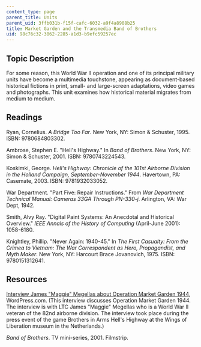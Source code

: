 ```yaml
---
content_type: page
parent_title: Units
parent_uid: 3ffb031b-f15f-cafc-6032-a9f4a8908b25
title: Market Garden and the Transmedia Band of Brothers
uid: 98c76c32-3862-2285-a1d3-b9efc59257ec
---
```


Topic Description
-----------------

For some reason, this World War II operation and one of its principal military units have become a multimedia touchstone, appearing as document-based historical fictions in print, small- and large-screen adaptations, video games and photographs. This unit examines how historical material migrates from medium to medium.

Readings
--------

Ryan, Cornelius. _A Bridge Too Far_. New York, NY: Simon & Schuster, 1995. ISBN: 9780684803302.

Ambrose, Stephen E. "Hell's Highway." In _Band of Brothers_. New York, NY: Simon & Schuster, 2001. ISBN: 9780743224543.

Koskimki, George. _Hell's Highway: Chronicle of the 101st Airborne Division in the Holland Campaign, September-November 1944_. Havertown, PA: Casemate, 2003. ISBN: 9781932033052.

War Department. "Part Five: Repair Instructions." From _War Department Technical Manual: Cameras 33GA Through PN-330-j_. Arlington, VA: War Dept, 1942.

Smith, Alvy Ray. "Digital Paint Systems: An Anecdotal and Historical Overview." _IEEE Annals of the History of Computing_ (April-June 2001): 1058-6180.

Knightley, Phillip. "Never Again: 1940-45." In _The First Casualty: From the Crimea to Vietnam: The War Correspondent as Hero, Propagandist, and Myth Maker_. New York, NY: Harcourt Brace Jovanovich, 1975. ISBN: 9780151312641.

Resources
---------

[Interview James "Maggie" Megellas about Operation Market Garden 1944](http://web.archive.org/web/20090501190932/http://allthewayto.wordpress.com/2008/09/22/interview-james-maggie-megellas-about-operation-market-garden-1944/), WordPress.com. (This interview discusses Operation Market Garden 1944. The interview is with LTC James "Maggie" Megellas who is a World War II veteran of the 82nd airborne division. The interview took place during the press event of the game Brothers in Arms Hell's Highway at the Wings of Liberation museum in the Netherlands.)

_Band of Brothers_. TV mini-series, 2001. Filmstrip.